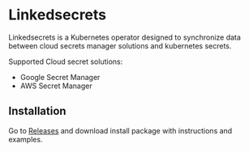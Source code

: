 # Linkedsecrets

Linkedsecrets is a Kubernetes operator designed to synchronize data between cloud secrets manager solutions and kubernetes secrets.

Supported Cloud secret solutions:

* Google Secret Manager
* AWS Secret Manager


## Installation
Go to [Releases](https://github.com/kubeideas/linkedsecrets/releases) and download install package with instructions and examples.





